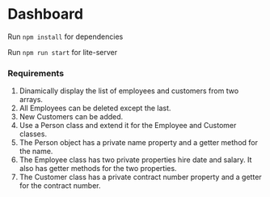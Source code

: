 # Dashboard

Run `npm install` for dependencies

Run `npm run start` for lite-server

### Requirements
1. Dinamically display the list of employees and customers from two arrays.
2. All Employees can be deleted except the last.
3. New Customers can be added.
4. Use a Person class and extend it for the Employee and Customer classes.
5. The Person object has a private name property and a getter method for the name.
6. The Employee class has two private properties hire date and salary. It also has getter       methods for the two properties.
7. The Customer class has a private contract number property and a getter for the contract number.
